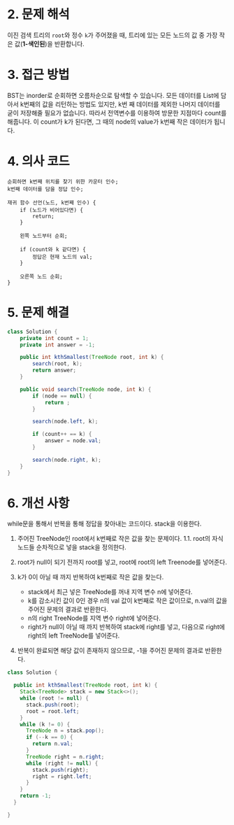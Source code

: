 # 2. 문제 해석
이진 검색 트리의 `root`와 정수 `k`가 주어졌을 때, 트리에 있는 모든 노드의 값 중 가장 작은 값(**1-색인된**)을 반환합니다.

# 3. 접근 방법
BST는 inorder로 순회하면 오름차순으로 탐색할 수 있습니다.
모든 데이터를 List에 담아서 k번째의 값을 리턴하는 방법도 있지만, k번 째 데이터를 제외한 나머지 데이터를 굳이 저장해줄 필요가 없습니다.​
따라서 전역변수를 이용하여 방문한 지점마다 count를 해줍니다.
이 count가 k가 된다면, 그 때의 node의 value가 k번째 작은 데이터가 됩니다.​

# 4. 의사 코드
```
순회하면 k번째 위치를 찾기 위한 카운터 인수;
k번째 데이터를 담을 정답 인수;

재귀 함수 선언(노드, k번째 인수) {
    if (노드가 비어있다면) {
        return;
    }

    왼쪽 노드부터 순회;

    if (count와 k 같다면) {
        정답은 현재 노드의 val;
    }

    오른쪽 노드 순회;
}

```

# 5. 문제 해결
```java
class Solution {
    private int count = 1;
    private int answer = -1;

    public int kthSmallest(TreeNode root, int k) {
        search(root, k);
        return answer;    
    }

    public void search(TreeNode node, int k) {
        if (node == null) {
            return ;
        }

        search(node.left, k);

        if (count++ == k) {
            answer = node.val;
        }

        search(node.right, k);
    }
}
```

# 6. 개선 사항
while문을 통해서 반복을 통해 정답을 찾아내는 코드이다. stack을 이용한다.

1. 주어진 TreeNode인 root에서 k번째로 작은 값을 찾는 문제이다.
  1.1. root의 자식 노드들 순차적으로 넣을 stack을 정의한다.
2. root가 null이 되기 전까지 root를 넣고, root에 root의 left Treenode를 넣어준다.

3. k가 0이 아닐 때 까지 반복하여 k번째로 작은 값을 찾는다.
   - stack에서 최근 넣은 TreeNode를 꺼내 지역 변수 n에 넣어준다.
   - k를 감소시킨 값이 0인 경우 n의 val 값이 k번째로 작은 값이므로, n.val의 값을 주어진 문제의 결과로 반환한다.
   - n의 right TreeNode를 지역 변수 right에 넣어준다.
   - right가 null이 아닐 때 까지 반복하여 stack에 right를 넣고, 다음으로 right에 right의 left TreeNode를 넣어준다.
4. 반복이 완료되면 해당 값이 존재하지 않으므로, -1을 주어진 문제의 결과로 반환한다.

```java
class Solution {

  public int kthSmallest(TreeNode root, int k) {
    Stack<TreeNode> stack = new Stack<>();
    while (root != null) {
      stack.push(root);
      root = root.left;
    }
    while (k != 0) {
      TreeNode n = stack.pop();
      if (--k == 0) {
        return n.val;
      }
      TreeNode right = n.right;
      while (right != null) {
        stack.push(right);
        right = right.left;
      }
    }
    return -1;
  }

}
```
